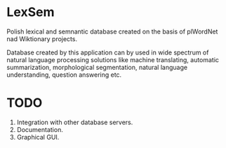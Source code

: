 LexSem
======

Polish lexical and semnantic database created on the basis of plWordNet nad Wiktionary projects.

Database created by this application can by used in wide spectrum of natural language processing solutions like machine translating, automatic summarization, morphological segmentation, natural language understanding, question answering etc.


TODO
======

1. Integration with other database servers.
2. Documentation.
3. Graphical GUI.

